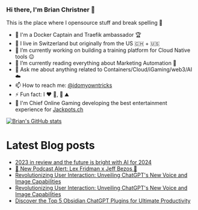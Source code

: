 ### Hi there, I'm Brian Christner 👋
This is the place where I opensource stuff and break spelling :rofl:

- 🐳 I'm a Docker Captain and Traefik ambassador :trophy:
- 📍 I live in Switzerland but originally from the US :switzerland: + :us:
- 🔭 I’m currently working on building a training platform for Cloud Native tools :wink:
- 🌱 I’m currently reading everything about Marketing Automation :book:
- 💬 Ask me about anything related to Containers/Cloud/iGaming/web3/AI :cloud:
- 📫 How to reach me: [@idomyowntricks](https://twitter.com/idomyowntricks)
- ⚡ Fun fact: I :heart: :bicyclist:, :ski: :mountain:
- 🎰 I'm Chief Online Gaming developing the best entertainment experience for [Jackpots.ch](https://www.jackpots.ch/)

[![Brian's GitHub stats](https://github-readme-stats.vercel.app/api?username=vegasbrianc&show_icons=true&theme=dark)](https://github.com/anuraghazra/github-readme-stats)


# Latest Blog posts
<!-- BLOG-POST-LIST:START -->
- [2023 in review and the future is bright with AI for 2024](https://brianchristner.io/2023-in-review-and-the-future-is-bright-with-ai-for-2024/)
- [🚀 New Podcast Alert: Lex Fridman x Jeff Bezos 🌟](https://brianchristner.io/new-podcast-alert-lex-fridman-x-jeff-bezos/)
- [Revolutionizing User Interaction: Unveiling ChatGPT&#39;s New Voice and Image Capabilities](https://dev.to/vegasbrianc/revolutionizing-user-interaction-unveiling-chatgpts-new-voice-and-image-capabilities-50mh)
- [Revolutionizing User Interaction: Unveiling ChatGPT&#39;s New Voice and Image Capabilities](https://brianchristner.io/revolutionizing-user-interaction-unveiling-chatgpts-new-voice-and-image-capabilities/)
- [Discover the Top 5 Obsidian ChatGPT Plugins for Ultimate Productivity](https://dev.to/vegasbrianc/discover-the-top-5-obsidian-chatgpt-plugins-for-ultimate-productivity-24oa)
<!-- BLOG-POST-LIST:END -->
